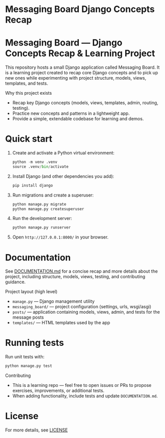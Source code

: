 # Messaging Board Django Concepts Recap

# Messaging Board — Django Concepts Recap & Learning Project

This repository hosts a small Django application called Messaging Board. It is a learning project created to recap core Django concepts and to pick up new ones while experimenting with project structure, models, views, templates, and tests.

Why this project exists
- Recap key Django concepts (models, views, templates, admin, routing, testing).
- Practice new concepts and patterns in a lightweight app.
- Provide a simple, extendable codebase for learning and demos.

# Quick start

1. Create and activate a Python virtual environment:

	```python
    python -m venv .venv
	source .venv/bin/activate
    ```

2. Install Django (and other dependencies you add):

	```python
    pip install django
    ```

3. Run migrations and create a superuser:

    ```python
	python manage.py migrate
	python manage.py createsuperuser
    ```

4. Run the development server:

    ```python
	python manage.py runserver
    ```

5. Open `http://127.0.0.1:8000/` in your browser.

# Documentation

See [DOCUMENTATION.md](DOCUMENTATION.md) for a concise recap and more details about the project, including structure, models, views, testing, and contributing guidance.

Project layout (high level)

- `manage.py` — Django management utility
- `messaging_board/` — project configuration (settings, urls, wsgi/asgi)
- `posts/` — application containing models, views, admin, and tests for the message posts
- `templates/` — HTML templates used by the app

# Running tests

Run unit tests with:

```python
python manage.py test
```

Contributing

- This is a learning repo — feel free to open issues or PRs to propose exercises, improvements, or additional tests.
- When adding functionality, include tests and update `DOCUMENTATION.md`.

# License

For more details, see [LICENSE](LICENSE)


